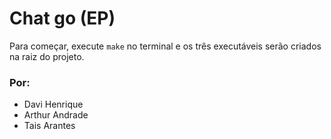 
# Chat go (EP)

Para começar, execute `make` no terminal e os três executáveis serão criados na raiz do projeto.

### Por:
- Davi Henrique
- Arthur Andrade
- Tais Arantes
